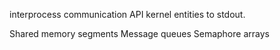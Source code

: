 interprocess communication API kernel entities to stdout.

Shared memory segments
Message queues
Semaphore arrays
